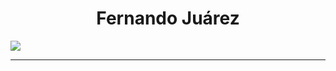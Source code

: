 <div align="center">
<h1 text-align="center" color="red">Fernando Juárez</h1>  
</div>
<img src="https://firebasestorage.googleapis.com/v0/b/personal-images-9427d.appspot.com/o/Portada%20de%20LinkedIn%201584x396%20px.png?alt=media&token=0a52c1cc-214d-47aa-838e-a4212f7a3e6e">
<hr>
<!--
**niico995/niico995** is a ✨ _special_ ✨ repository because its `README.md` (this file) appears on your GitHub profile.

Here are some ideas to get you started:

- 🔭 I’m currently working on ...
- 🌱 I’m currently learning ...
- 👯 I’m looking to collaborate on ...
- 🤔 I’m looking for help with ...
- 💬 Ask me about ...
- 📫 How to reach me: ...
- 😄 Pronouns: ...
- ⚡ Fun fact: ...
-->
